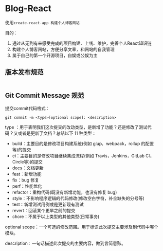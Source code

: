 # Blog-React

使用`create-react-app 构建个人博客网站`

目的：

1. 通过从无到有来感受完成的项目构建、上线、维护，完善个人React知识链
2. 构建个人博客网站，方便分享文章，和网站的自我管理
3. 属于自己的第一个开源项目，自娱或公娱为主



## 版本发布规范

```

```




## Git Commit Message 规范

提交commit代码格式：

```
git commit -m <type>[optional scope]: <description>
```

type ：用于表明我们这次提交的改动类型，是新增了功能？还是修改了测试代码？又或者是更新了文档？总结以下 11 种类型：

- build：主要目的是修改项目构建系统(例如 glup，webpack，rollup 的配置等)的提交
- ci：主要目的是修改项目继续集成流程(例如 Travis，Jenkins，GitLab CI，Circle等)的提交
- docs：文档更新
- feat：新增功能
- fix：bug 修复
- perf：性能优化
- refactor：重构代码(既没有新增功能，也没有修复 bug)
- style：不影响程序逻辑的代码修改(修改空白字符，补全缺失的分号等)
- test：新增测试用例或是更新现有测试
- revert：回滚某个更早之前的提交
- chore：不属于以上类型的其他类型(日常事务)

optional scope：一个可选的修改范围。用于标识此次提交主要涉及到代码中哪个模块。

description：一句话描述此次提交的主要内容，做到言简意赅。
